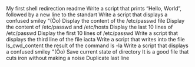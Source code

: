 My first shell redirection readme
Write a script that prints “Hello, World”, followed by a new line to the standart
Write a script that displays a confused smiley "(Ôo)
Display the content of the /etc/passwd file
Display the content of /etc/passwd and /etc/hosts
Display the last 10 lines of /etc/passwd
Display the first 10 lines of /etc/passwd
Write a script that displays the third line of the file iacta
Write a script that writes into the file ls_cwd_content the result of the command ls -la
Write a script that displays a confused smiley "(Ôo)
Save current state of directory
It is a good file that cuts iron without making a noise
Duplicate last line
